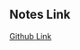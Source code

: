 
## Notes Link

[Github Link](https://github.com/rajneeshkumar146/Scaler/tree/main/ActualClass_04_2024)


